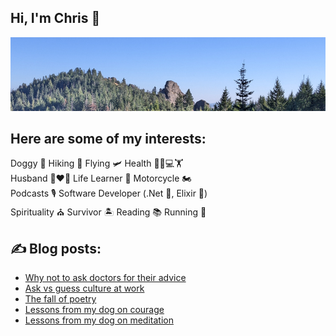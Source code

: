 ## Hi, I'm Chris :wave:

[![Wilderness scene](https://raw.githubusercontent.com/ciwchris/ciwchris/main/GitHubBanner.jpg)](https://christopherlopes.com)

## Here are some of my interests:

Doggy 🐶 Hiking 🥾 Flying 🛩️ Health 🥕👨💻🏋️  
Husband 👩❤️👨 Life Learner 📝 Motorcycle 🏍️  
Podcasts 🎙️ Software Developer (.Net 💼, Elixir 💜)  
Spirituality ⛪ Survivor 🏝️ Reading 📚 Running 🏃

## :writing_hand: Blog posts:

<!-- BLOG-POST-LIST:START -->
- [Why not to ask doctors for their advice](https://blog.christopherlopes.com/posts/2023-08-30-why-not-to-ask-doctors-for-their-advice/)
- [Ask vs guess culture at work](https://blog.christopherlopes.com/posts/2023-08-20-ask-vs-guess-culture-at-work/)
- [The fall of poetry](https://blog.christopherlopes.com/posts/2023-08-08-the-fall-of-poetry/)
- [Lessons from my dog on courage](https://blog.christopherlopes.com/posts/2023-06-16-lessons-from-my-dog-on-courage/)
- [Lessons from my dog on meditation](https://blog.christopherlopes.com/posts/2023-06-12-lessons-from-my-dog-on-meditation/)
<!-- BLOG-POST-LIST:END -->

<!--
**ciwchris/ciwchris** is a ✨ _special_ ✨ repository because its `README.md` (this file) appears on your GitHub profile.

Here are some ideas to get you started:

- 🔭 I’m currently working on ...
- 🌱 I’m currently learning ...
- 👯 I’m looking to collaborate on ...
- 🤔 I’m looking for help with ...
- 💬 Ask me about ...
- 📫 How to reach me: ...
- 😄 Pronouns: ...
- ⚡ Fun fact: ...
-->
